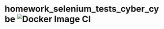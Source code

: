 # homework_selenium_tests_cyber_cybe ![Docker Image CI](https://github.com/gera-wolkow/homework_selenium_tests_cyber_cube/workflows/Docker%20Image%20CI/badge.svg)

